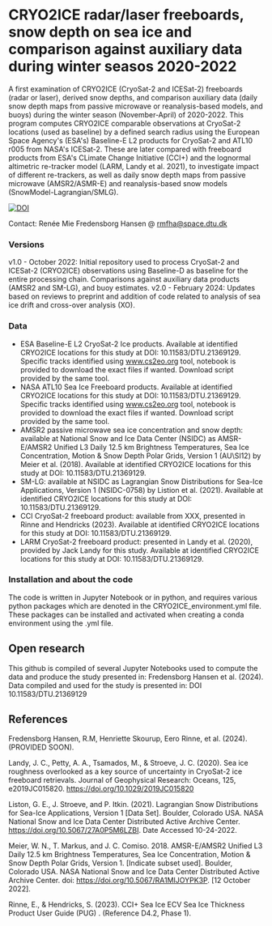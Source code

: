 # CRYO2ICE radar/laser freeboards, snow depth on sea ice and comparison against auxiliary data during winter seasos 2020-2022
 A first examination of CRYO2ICE (CryoSat-2 and ICESat-2) freeboards (radar or laser), derived snow depths, and comparison auxiliary data (daily snow depth maps from passive microwave or reanalysis-based models, and buoys) during the winter season (November-April) of 2020-2022. 
 This program computes CRYO2ICE comparable observations at CryoSat-2 locations (used as baseline) by a defined search radius using the European Space Agency's (ESA's) Baseline-E  L2 products for CryoSat-2 and ATL10 r005 from NASA's ICESat-2. These are later compared with freeboard products from ESA's CLimate Change Initiative (CCI+) and the lognormal altimetric re-tracker model (LARM, Landy et al. 2021), to investigate impact of different re-trackers, as well as daily snow depth maps from passive microwave (AMSR2/ASMR-E) and reanalysis-based snow models (SnowModel-Lagrangian/SMLG).

[![DOI](https://badgen.net/badge/DOI/10.1158%2FDTU.21369129/red)](https://data.dtu.dk/articles/dataset/CRYO2ICE_radar_laser_freeboards_snow_depth_on_sea_ice_and_comparison_against_auxiliary_data_during_winter_season_2020-2021/21369129)

Contact: Renée Mie Fredensborg Hansen @ rmfha@space.dtu.dk

### Versions

v1.0 - October 2022: Initial repository used to process CryoSat-2 and ICESat-2 (CRYO2ICE) observations using Baseline-D as baseline for the entire processing chain. Comparisons against auxiliary data products (AMSR2 and SM-LG), and buoy estimates.
v2.0 - February 2024: Updates based on reviews to preprint and addition of code related to analysis of sea ice drift and cross-over analysis (XO).  

### Data 
- ESA Baseline-E L2 CryoSat-2 Ice products. Available at identified CRYO2ICE locations for this study at DOI: 10.11583/DTU.21369129. Specific tracks identified using www.cs2eo.org tool, notebook is provided to download the exact files if wanted.  Download script provided by the same tool.
- NASA ATL10 Sea Ice Freeboard products. Available at identified CRYO2ICE locations for this study at DOI: 10.11583/DTU.21369129.  Specific tracks identified using www.cs2eo.org tool, notebook is provided to download the exact files if wanted.   Download script provided by the same tool.
- AMSR2 passive microwave sea ice concentration and snow depth: available at National Snow and Ice Data Center (NSIDC) as AMSR-E/AMSR2 Unified L3 Daily 12.5 km Brightness Temperatures, Sea Ice Concentration, Motion & Snow Depth Polar Grids, Version 1 (AU\SI12) by Meier et al. (2018). Available at identified CRYO2ICE locations for this study at DOI: 10.11583/DTU.21369129. 
- SM-LG: available at NSIDC as Lagrangian Snow Distributions for Sea-Ice Applications, Version 1 (NSIDC-0758) by Listion et al. (2021). Available at identified CRYO2ICE locations for this study at DOI: 10.11583/DTU.21369129. 
- CCI CryoSat-2 freeboard product: available from XXX, presented in Rinne and Hendricks (2023). Available at identified CRYO2ICE locations for this study at DOI: 10.11583/DTU.21369129. 
- LARM CryoSat-2 freeboard product: presented in Landy et al. (2020), provided by Jack Landy for this study. Available at identified CRYO2ICE locations for this study at DOI: 10.11583/DTU.21369129. 

### Installation and about the code 
The code is written in Jupyter Notebook or in python, and requires various python packages which are denoted in the CRYO2ICE_environment.yml file. These packages can be installed and activated when creating a conda environment using the .yml file. 

## Open research
This github is compiled of several Jupyter Notebooks used to compute the data and produce the study presented in: Fredensborg Hansen et al. (2024). Data compiled and used for the study is presented in: DOI 10.11583/DTU.21369129 

## References
Fredensborg Hansen, R.M, Henriette Skourup, Eero Rinne, et al. (2024). (PROVIDED SOON). 

Landy, J. C., Petty, A. A., Tsamados, M., & Stroeve, J. C. (2020). Sea ice roughness overlooked as a key source of uncertainty in CryoSat-2 ice freeboard retrievals. Journal of Geophysical Research: Oceans, 125, e2019JC015820. https://doi.org/10.1029/2019JC015820

Liston, G. E., J. Stroeve, and P. Itkin. (2021). Lagrangian Snow Distributions for Sea-Ice Applications, Version 1 [Data Set]. Boulder, Colorado USA. NASA National Snow and Ice Data Center Distributed Active Archive Center. https://doi.org/10.5067/27A0P5M6LZBI. Date Accessed 10-24-2022.

Meier, W. N., T. Markus, and J. C. Comiso. 2018. AMSR-E/AMSR2 Unified L3 Daily 12.5 km Brightness Temperatures, Sea Ice Concentration, Motion & Snow Depth Polar Grids, Version 1. [Indicate subset used]. Boulder, Colorado USA. NASA National Snow and Ice Data Center Distributed Active Archive Center. doi: https://doi.org/10.5067/RA1MIJOYPK3P. [12 October 2022].

Rinne, E., & Hendricks, S. (2023). CCI+ Sea Ice ECV Sea Ice Thickness Product User Guide (PUG) . (Reference D4.2, Phase 1).
